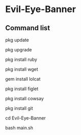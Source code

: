 # Evil-Eye-Banner

## Command list ##

pkg update

pkg upgrade

pkg install ruby

pkg install wget

gem install lolcat

pkg install figlet

pkg install cowsay

pkg install git

cd Evil-Eye-Banner

bash main.sh
